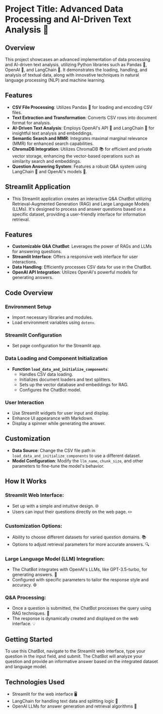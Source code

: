 # Project Title: Advanced Data Processing and AI-Driven Text Analysis 🚀

## Overview
This project showcases an advanced implementation of data processing and AI-driven text analysis, utilizing Python libraries such as Pandas 🐼, OpenAI 🤖, and LangChain 🔗. It demonstrates the loading, handling, and analysis of textual data, along with innovative techniques in natural language processing (NLP) and machine learning.

## Features
- **CSV File Processing**: Utilizes Pandas 🐼 for loading and encoding CSV files.
- **Text Extraction and Transformation**: Converts CSV rows into document format for analysis.
- **AI-Driven Text Analysis**: Employs OpenAI's API 🤖 and LangChain 🔗 for insightful text analysis and embeddings.
- **Semantic Search and MMR**: Integrates maximal marginal relevance (MMR) for enhanced search capabilities.
- **ChromaDB Integration**: Utilizes ChromaDB 📚 for efficient and private vector storage, enhancing the vector-based operations such as similarity search and embeddings.
- **Question Answering System**: Features a robust Q&A system using LangChain 🔗 and OpenAI's models 🤖.

## Streamlit Application
- This Streamlit application creates an interactive Q&A ChatBot utilizing Retrieval-Augmented Generation (RAG) and Large Language Models (LLMs). It's designed to process and answer questions based on a specific dataset, providing a user-friendly interface for information retrieval.

## Features
- **Customizable Q&A ChatBot**: Leverages the power of RAGs and LLMs for answering questions.
- **Streamlit Interface**: Offers a responsive web interface for user interactions.
- **Data Handling**: Efficiently processes CSV data for use in the ChatBot.
- **OpenAI API Integration**: Utilizes OpenAI's powerful models for generating answers.

## Code Overview

### Environment Setup
- Import necessary libraries and modules.
- Load environment variables using `dotenv`.

### Streamlit Configuration
- Set page configuration for the Streamlit app.

### Data Loading and Component Initialization
- **Function `load_data_and_initialize_components`**:
  - Handles CSV data loading.
  - Initializes document loaders and text splitters.
  - Sets up the vector database and embeddings for RAG.
  - Configures the ChatBot model.

### User Interaction
- Use Streamlit widgets for user input and display.
- Enhance UI appearance with Markdown.
- Display a spinner while generating the answer.

## Customization

- **Data Source**: Change the CSV file path in `load_data_and_initialize_components` to use a different dataset.
- **Model Configuration**: Modify the `llm_name`, `chunk_size`, and other parameters to fine-tune the model's behavior.

## How It Works

### Streamlit Web Interface:
- Set up with a simple and intuitive design. 🌐
- Users can input their questions directly on the web page. ✏️

### Customization Options:
- Ability to choose different datasets for varied question domains. 📚
- Options to adjust retrieval parameters for more accurate answers. 🔍

### Large Language Model (LLM) Integration:
- The ChatBot integrates with OpenAI's LLMs, like GPT-3.5-turbo, for generating answers. 🧠
- Configured with specific parameters to tailor the response style and accuracy. ⚙️

### Q&A Processing:
- Once a question is submitted, the ChatBot processes the query using RAG techniques. 🚀
- The response is dynamically created and displayed on the web interface. 💡

## Getting Started
To use this ChatBot, navigate to the Streamlit web interface, type your question in the input field, and submit. The ChatBot will analyze your question and provide an informative answer based on the integrated dataset and language model.

## Technologies Used
- Streamlit for the web interface 🖥️
- LangChain for handling text data and splitting logic 🧬
- OpenAI LLMs for answer generation and retrieval algorithms 🤖

